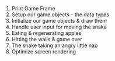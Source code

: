 1. Print Game Frame
2. Setup our game objects - the data types
3. Initialize our game objects & draw them
4. Handle user input for moving the snake
5. Eating & regenerating apples
6. Hitting the walls & game over
7. The snake taking an angry little nap
8. Optimize screen rendering
